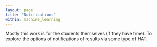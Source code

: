 ```yaml
---
layout: page
title: "Notifications"
within: machine_learning
---
```


Mostly this work is for the students themselves (if they have time).  To explore the options of notifications of results via some type of HAT.
